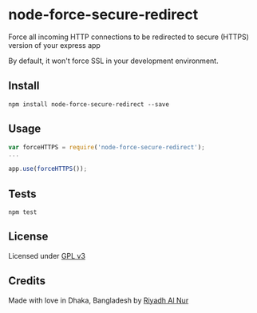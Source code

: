 # node-force-secure-redirect
Force all incoming HTTP connections to be redirected to secure (HTTPS) version of your express app  

By default, it won't force SSL in your development environment.  

## Install  
`npm install node-force-secure-redirect --save`  

## Usage  
```js  
var forceHTTPS = require('node-force-secure-redirect');  
...  

app.use(forceHTTPS());  
```  

## Tests  
`npm test`  

## License  
Licensed under [GPL v3](http://www.gnu.org/licenses/gpl-3.0.txt)  

## Credits  
Made with love in Dhaka, Bangladesh by [Riyadh Al Nur](https://twitter.com/riyadhalnur)
